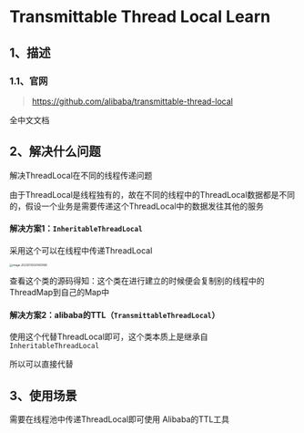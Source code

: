 # Transmittable Thread Local Learn

## 1、描述

### 1.1、官网

> https://github.com/alibaba/transmittable-thread-local

全中文文档

## 2、解决什么问题

解决ThreadLocal在不同的线程传递问题

由于ThreadLocal是线程独有的，故在不同的线程中的ThreadLocal数据都是不同的，假设一个业务是需要传递这个ThreadLocal中的数据发往其他的服务

#### 解决方案1：`InheritableThreadLocal`

采用这个可以在线程中传递ThreadLocal

<img src="C:\Users\AnZhen\AppData\Roaming\Typora\typora-user-images\image-20230130201450180.png" alt="image-20230130201450180" style="zoom:33%;" /> 

查看这个类的源码得知：这个类在进行建立的时候便会复制别的线程中的ThreadMap到自己的Map中

#### 解决方案2：alibaba的TTL（`TransmittableThreadLocal`）

使用这个代替ThreadLocal即可，这个类本质上是继承自`InheritableThreadLocal`

所以可以直接代替

## 3、使用场景

需要在线程池中传递ThreadLocal即可使用 Alibaba的TTL工具





